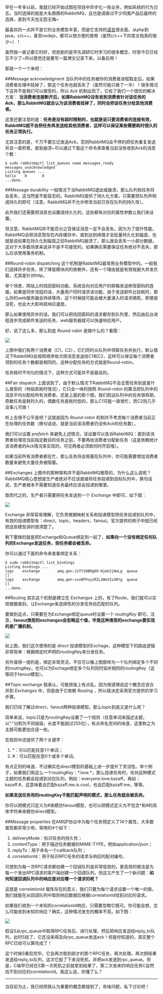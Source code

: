 早在一年多以前，我就已经开始试图在项目中异步化一些业务，例如系统的行为日志。当时选择的就是大名鼎鼎的RabbitMQ，这也是调查过不少同类产品后最终的选择，直到今天也无怨无悔~

最喜欢的一点并不是它的业务模型丰富，而是它支持的[语言](http://www.rabbitmq.com/devtools.html)很全面，从php到java，c/c++，甚至nodejs，都可以很方便的使用（虽然c/c++下的库文档真的很少~）！

虽然我一直记着它的好，但悲剧的是早先调研它时学习的很多概念，时至今日已经忘不少了~所以感觉还是要写一篇博文记录下来，以备后用！

那就一个一个来吧：

##Message acknowledgment
当队列中的任务被你的消费者进程取走后，如果消费者处理中挂掉了，那这个任务也就丢失了（虽然可能只做了一半）！很多情况下这并不是我们可以接受的，所以 *Ack* 机制出现了，它给了我们一个很优的解决方案： **当消费者连接断开后，如果RabbitMQ没有收到消费者针对该任务的Ack，那么RabbitMQ就会认为该消费者挂掉了，同时会把该任务分给其他消费者。**

这里还要注意的是：**任务是没有超时限制的，也就是说只要消费者的连接有效，RabbitMQ就不会把任务再发送给其他消费者，这样可以保证某些需要耗时很久的任务正常执行。**

尤其注意的是，千万不要忘记发送Ack，否则RabbitMQ会不停的把任务重复发送并且一直积累，直到崩溃~可以通过下面这个命令来查看当前没有收到Ack的消息个数：

	$ sudo rabbitmqctl list_queues name messages_ready messages_unacknowledged
	Listing queues ...
	hello    0       0
	...done.


##Message durability
一般情况下当RabbitMQ退出或崩溃，那么队列和任务将会丢失，这当然是不能容忍的。RabbitMQ提供了持久化方案，只需要把队列声明成持久的即可（注意，RabbitMQ并不允许修改当前已存在队列的持久性）。

此外我们还需要把消息也设置成持久化的，这些都有对应的属性参数让我们来设置。

但注意，RabbitMQ并不能百分之百保证消息一定不会丢失，因为为了提升性能，RabbitMQ会把消息暂存在内存缓存中，直到达到阀值才会批量持久化到磁盘，也就是说如果在持久化到磁盘之前RabbitMQ崩溃了，那么就会丢失一小部分数据，这对于大多数场景来说并不是不可接受的，如果确实需要保证任务绝对不丢失，那么应该使用事务机制。

##Round-robin dispatching
这个机制是RabbitMQ最常用业务模型中的。一般我们选择异步任务，除了降低模块间的依赖外，还有一个理由就是有效规避大并发负载，尤其是针对http。

举个场景，网站上的找回密码功能，系统会向对应用户的邮箱发送修改密码的连接。如果是同步流程的话，大量用户同时请求该功能，由于发送邮件比较耗时，那么你的web服务器会持续等待，这个时候就可能会被大量涌入的请求搞死，即便是没死，也会大大影响其响应速度。

那么如果使用异步的话，我们可以把找回密码的请求都存到队列里，然后由后台进程逐步完成邮件发送的任务，web服务器就可以快速响应用户。

好，说了这么多，那么到底 *Round-robin* 是做什么的？看图：

![](http://pic.yupoo.com/kazaff/DKUd6IvQ/b0EV.png)

上图中我们有两个消费者（C1，C2），它们同时从队列中领取任务并执行，默认情况下RabbitMQ会按照顺序依次把消息发送给C1和C2，这样可以保证每个消费者领到的任务个数都是相同的，这种分配任务的方式就是Round-robin。

任务耗时不均匀的情况下，这种方式可能并不是最佳的。

##Fair dispatch
上面说到了，由于默认情况下RabbitMQ不会去管任务到底是什么类型的（特指其耗时情况），它只会一味的按照 *Round-robin* 的算法把队列中的消息平均分配给所有消费者。还是上面的那个图，我们假设队列中的任务很奇葩，奇数任务是耗时久的，偶数任务是耗时低的，那么C1可能一直很忙，而C2则几乎没事儿可做！

听上去很不公平是吧？这就是因为 *Round-robin* 机制并不考虑每个消费者当前正在处理的任务数（换句话说，就是当前该消费者仍没有Ack的任务数）。

我们可以设置 *prefetch* 来避免上述情况，该设置可以告诉RabbitMQ：直到该消费者处理完当前指定数目的任务之前，不要再给消费者分配新任务（这是依赖统计该消费者的Ack情况来实现的，可见两者必须欧同时开启哦）。

如果当前所有消费者都在忙，那么任务将会阻塞在队列中，你可能需要增加消费者数量来避免大量任务被阻塞。

##Exchanges
上图中的那种架构并不是RabbitMQ推荐的，为什么这么说呢？RabbitMQ核心思想是生产者绝对不应该直接将任务投递到目标队列中，换句话说，生产者根本不需要知道任务最终应该会投递到哪里。

取而代之的，生产者只需要把任务发送到一个 *Exchange* 中即可，如下图：

![](http://pic.yupoo.com/kazaff/DKZ3KKeJ/9itDc.png)

Exchange 非常容易理解，它负责根据映射关系和投递模型把任务投递到队列中，有效的投递模型有：direct，topic，headers，fanout。官方提供的例子中就已经把这些模型讲的很清楚了。

剩下要做的就是把Exchange和Queue绑定到一起了，**如果向一个没有绑定任何队列的Exchange发送任务，则任务都会被丢弃。**

你可以通过下面的命令来查看绑定关系：

	$ sudo rabbitmqctl list_bindings
	Listing bindings ...
	logs    exchange        amq.gen-JzTY20BRgKO-HjmUJj0wLg  queue           []
	logs    exchange        amq.gen-vso0PVvyiRIL2WoV3i48Yg  queue           []
	...done.

##Routing
其实这个机制是建立在 *Exchanges* 上的，有了Route，我们就可以实现根据类别，让Exchange来选择性的分发任务给匹配的队列。

要做到这点，只需要在为Exchange绑定queue时设置一个 *routingKey* 即可。注意，**fanout类型的exchanges会忽略这个值，毕竟这种类型的exchange要实现的是广播机制。**

![](http://pic.yupoo.com/kazaff/DKZfdwV1/8GjaF.png)

如上图，我们这次使用的是 *direct* 投递模型的Exchage，这种模型下的路由逻辑非常简单：根据绑定时声明的routingKey来分发任务。

另外值得一提的是，绑定非常灵活，不仅可以像上图那样为一个队列绑定多个不同的routingKey，也可以为Exchage绑定多个队列同时监听相同的routingKey（这等同于fanout模型）。

##Topic exchange
我承认，可能排版上有点乱，因为按道理说这个概念应该合并到 *Exchanges* 中，但是由于它依赖 *Routing* ，所以我决定采用官方提供的学习步骤。

我们已经了解过direct，fanout两种投递模型。那么topic到底又是什么呢？

简单来说，topic只是为routingKey设置了一个规则（任意单词来描述主题，以"."分割为不同层级，长度不能超过255位），有点命名空间的味道，这里称之为主题可能更加合适一些。

在规则中还提供了两个关键字：

1. *\**：可以匹配任意1个单词；
2. *#*：可以匹配任意0个或多个单词。

有点正则的味道，不过确实在direct模型的基础上进一步提升了灵活性。举个例子，如果我们用这么一个routingKey：\*.love.\*，那么投递任务时，任何这种模式主题的任务都会投递到对应队列，例如：everyone.love.kazaff。再如：kazaff.#，这意味着会匹配kazaff.me.is.cool，也会匹配kazaff.me，等等。

**如果发送任务用的routingKey不能匹配声明的模式，那么任务就会被丢弃。**

你可以把模式只定义为#来模仿fanout模型，也可以把模式定义为不包含\*和\#的具体字符串来模仿direct模型。

##Message properties
在AMQP协议中为每个任务预定义了14个属性，大多数属性都非常少用，常用的4个如下：

1. deliveryMode：标识任务的持久性；
2. contentType：用于描述任务数据的MIME-TYPE，例如application/json；
3. replyTo：用于命名一个callback队列；
4. correlationId：用于标识RPC任务的请求与响应的配对编号。

可想到为每一次RPC请求都创建一个回调队列是非常低效的。更高效的做法是为每一个发出RPC请求的客户端创建一个回调队列，但这又产生了一个新问题：**如何知道回调队列中的响应是对应哪一个请求的呢？**

这就是 *correlationId* 属性存在的意义，我们只要为每个请求设置一个唯一的值，我们就能在从回调队列中取到响应数据后根据correlationId找到对应的请求。

如果我们收到一个未知的correlationId响应，只需要忽略它既可。你可能会想，怎么可能收到未知的响应？确实，这种情况发生的概率不高，如下图：

![](http://pic.yupoo.com/kazaff/DKZLeZiI/Zjdye.png)

假设S从rpc_queue中取得RPC任务后，进行处理，然后把响应发送给reply_to队列，此时S挂了，它还没来得及向rpc_queue发送ack！但是你知道的，其实整个RPC已经可以算完成了！

这个时候S重启完毕，它会再次取到刚才的那个RPC任务，再次处理，再次把结果发送给reply_to队列，这次它挺了下来没死机，并把ack发送到rpc_queue。但是，C端早已经在S第一次死机之前就拿到结果了，第二次发来的响应任务C自然找不到对应的correlationId。我这么说，你懂了么？

---
当目前为止，我已经把我认为重要的概念都提到了，有啥问题，私下讨论吧！